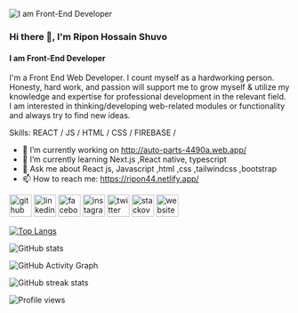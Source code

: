 ![I am Front-End Developer](https://media-exp1.licdn.com/dms/image/C4D16AQHAUZFy_DzDJw/profile-displaybackgroundimage-shrink_350_1400/0/1654666699398?e=1672876800&v=beta&t=PqbKnk9O7WKL7iaBYv1_YPGza-QD---4iVZss4oT7Kg)
### Hi there 👋, I'm Ripon Hossain Shuvo
#### I am Front-End Developer


I'm a Front End Web Developer. I count myself as a hardworking person. Honesty, hard work,
and passion will support me to grow myself & utilize my knowledge and expertise for
professional development in the relevant field. I am interested in thinking/developing
web-related modules or functionality and always try to find new ideas.

Skills:  REACT / JS / HTML / CSS / FIREBASE / 

- 🔭 I’m currently working on http://auto-parts-4490a.web.app/ 
- 🌱 I’m currently learning Next.js ,React native, typescript 
- 💬 Ask me about React js, Javascript ,html ,css ,tailwindcss ,bootstrap 
- 📫 How to reach me: https://ripon44.netlify.app/ 


[<img src='https://cdn.jsdelivr.net/npm/simple-icons@3.0.1/icons/github.svg' alt='github' height='40'>](https://github.com/rhshuvo44)  [<img src='https://cdn.jsdelivr.net/npm/simple-icons@3.0.1/icons/linkedin.svg' alt='linkedin' height='40'>](https://www.linkedin.com/in/rhshuvo44/)  [<img src='https://cdn.jsdelivr.net/npm/simple-icons@3.0.1/icons/facebook.svg' alt='facebook' height='40'>](https://www.facebook.com/riponhossain.shuvo.3)  [<img src='https://cdn.jsdelivr.net/npm/simple-icons@3.0.1/icons/instagram.svg' alt='instagram' height='40'>](https://www.instagram.com/riponhossainshuvo/)  [<img src='https://cdn.jsdelivr.net/npm/simple-icons@3.0.1/icons/twitter.svg' alt='twitter' height='40'>](https://twitter.com/rhshuvo44)  [<img src='https://cdn.jsdelivr.net/npm/simple-icons@3.0.1/icons/stackoverflow.svg' alt='stackoverflow' height='40'>](https://stackoverflow.com/users/18200911)  [<img src='https://cdn.jsdelivr.net/npm/simple-icons@3.0.1/icons/icloud.svg' alt='website' height='40'>](https://ripon44.netlify.app/)  

[![Top Langs](https://github-readme-stats.vercel.app/api/top-langs/?username=rhshuvo44)](https://github.com/anuraghazra/github-readme-stats)

![GitHub stats](https://github-readme-stats.vercel.app/api?username=rhshuvo44&show_icons=true&count_private=true)  

![GitHub Activity Graph](https://activity-graph.herokuapp.com/graph?username=rhshuvo44)  

![GitHub streak stats](https://github-readme-streak-stats.herokuapp.com/?user=rhshuvo44)  

![Profile views](https://gpvc.arturio.dev/rhshuvo44)  
